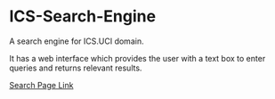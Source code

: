 # ICS-Search-Engine
A search engine for ICS.UCI domain. 

It has a web interface which provides the user with a text box to enter queries and returns relevant results.

[Search Page Link](http://52.27.232.48)
